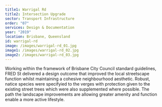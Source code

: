```yaml
---
title1: Warrigal Rd
title2: Intersection Upgrade
sector: Transport Infrastructure
order: "07"
services: Design & Documentation
year: "2019"
location: Brisbane, Queensland
id: warrigal-rd
image: /images/warrigal-rd_01.jpg
image1: /images/warrigal-rd_02.jpg
image2: /images/warrigal-rd_03.jpg
---
```


Working within the framework of Brisbane City Council standard
guidelines, FRED St delivered a design outcome that improved the local
streetscape function whilst maintaining a cohesive neighbourhood
aesthetic. Robust, natice species were specifyied to the verges with
protection given to the existing street trees which were also supplemented
where possible. The path the landscape improvements are allowing greater
amenity and function enable a more active lifestyle.
